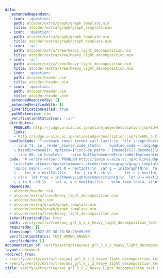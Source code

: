 ```yaml
---
data:
  _extendedDependsOn:
  - icon: ':question:'
    path: atcoder/extra/graph/graph_template.nim
    title: atcoder/extra/graph/graph_template.nim
  - icon: ':question:'
    path: atcoder/extra/graph/graph_template.nim
    title: atcoder/extra/graph/graph_template.nim
  - icon: ':x:'
    path: atcoder/extra/tree/heavy_light_decomposition.nim
    title: atcoder/extra/tree/heavy_light_decomposition.nim
  - icon: ':x:'
    path: atcoder/extra/tree/heavy_light_decomposition.nim
    title: atcoder/extra/tree/heavy_light_decomposition.nim
  - icon: ':question:'
    path: atcoder/header.nim
    title: atcoder/header.nim
  - icon: ':question:'
    path: atcoder/header.nim
    title: atcoder/header.nim
  _extendedRequiredBy: []
  _extendedVerifiedWith: []
  _isVerificationFailed: true
  _pathExtension: nim
  _verificationStatusIcon: ':x:'
  attributes:
    PROBLEM: http://judge.u-aizu.ac.jp/onlinejudge/description.jsp?id=GRL_5_C
    links:
    - http://judge.u-aizu.ac.jp/onlinejudge/description.jsp?id=GRL_5_C
  bundledCode: "Traceback (most recent call last):\n  File \"/opt/hostedtoolcache/Python/3.10.5/x64/lib/python3.10/site-packages/onlinejudge_verify/documentation/build.py\"\
    , line 71, in _render_source_code_stat\n    bundled_code = language.bundle(stat.path,\
    \ basedir=basedir, options={'include_paths': [basedir]}).decode()\n  File \"/opt/hostedtoolcache/Python/3.10.5/x64/lib/python3.10/site-packages/onlinejudge_verify/languages/nim.py\"\
    , line 86, in bundle\n    raise NotImplementedError\nNotImplementedError\n"
  code: "# verify-helper: PROBLEM http://judge.u-aizu.ac.jp/onlinejudge/description.jsp?id=GRL_5_C\n\
    \ninclude atcoder/header\nimport atcoder/extra/graph/graph_template\nimport atcoder/extra/tree/heavy_light_decomposition\n\
    \nproc main() =\n  let N = nextInt()\n  var g = initGraph(N)\n  for i in 0..<N:\n\
    \    let k = nextInt()\n    for j in 0..<k:\n      let c = nextInt()\n      g.addBiEdge(i,\
    \ c)\n  let tree = initHeavyLightDecomposition(g)\n  let Q = nextInt()\n  for\
    \ i in 0..<Q:\n    let u, v = nextInt()\n    echo tree.lca(u, v)\n\nmain()\n"
  dependsOn:
  - atcoder/header.nim
  - atcoder/extra/tree/heavy_light_decomposition.nim
  - atcoder/header.nim
  - atcoder/extra/graph/graph_template.nim
  - atcoder/extra/graph/graph_template.nim
  - atcoder/extra/tree/heavy_light_decomposition.nim
  isVerificationFile: true
  path: verify/extra/tree/aoj_grl_5_c_2_heavy_light_decomposition_test.nim
  requiredBy: []
  timestamp: '2022-07-30 23:50:20+09:00'
  verificationStatus: TEST_WRONG_ANSWER
  verifiedWith: []
documentation_of: verify/extra/tree/aoj_grl_5_c_2_heavy_light_decomposition_test.nim
layout: document
redirect_from:
- /verify/verify/extra/tree/aoj_grl_5_c_2_heavy_light_decomposition_test.nim
- /verify/verify/extra/tree/aoj_grl_5_c_2_heavy_light_decomposition_test.nim.html
title: verify/extra/tree/aoj_grl_5_c_2_heavy_light_decomposition_test.nim
---
```

